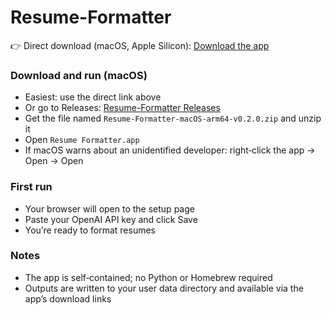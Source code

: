 # Resume-Formatter

👉 Direct download (macOS, Apple Silicon): [Download the app](https://github.com/MacMcMurphy/Resume-Formatter/releases/latest/download/Resume-Formatter-macOS-arm64-v0.2.0.zip)

### Download and run (macOS)

- Easiest: use the direct link above
- Or go to Releases: [Resume-Formatter Releases](https://github.com/MacMcMurphy/Resume-Formatter/releases)
- Get the file named `Resume-Formatter-macOS-arm64-v0.2.0.zip` and unzip it
- Open `Resume Formatter.app`
- If macOS warns about an unidentified developer: right‑click the app → Open → Open

### First run

- Your browser will open to the setup page
- Paste your OpenAI API key and click Save
- You’re ready to format resumes

### Notes

- The app is self‑contained; no Python or Homebrew required
- Outputs are written to your user data directory and available via the app’s download links


